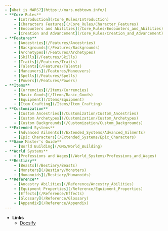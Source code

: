 ```yaml
---
- [What is MARS?](https://mars.nebtown.info/)
- **Core Rules**
	- [Introduction](/Core_Rules/Introduction)
	- [Characters Features](/Core_Rules/Character_Features)
	- [Encounters and Abilities](/Core_Rules/Encounters_and_Abilities)
	- [Creation and Advancement](/Core_Rules/Creation_and_Advancement)
- **Features**
	- [Ancestries](/Features/Ancestries)
	- [Backgrounds](/Features/Backgrounds)
	- [Archetypes](/Features/Archetypes)
	- [Skills](/Features/Skills)
	- [Traits](/Features/Traits)
	- [Talents](/Features/Talents)
	- [Maneuvers](/Features/Maneuvers)
	- [Spells](/Features/Spells)
	- [Powers](/Features/Powers)
- **Items**
	- [Currencies](/Items/Currencies)
	- [Basic Goods](/Items/Basic_Goods)
	- [Equipment](/Items/Equipment)
	- [Item Crafting](/Items/Item_Crafting)
- **Customization**
	- [Custom Ancestries](/Customization/Custom_Ancestries)
	- [Custom Archetypes](/Customization/Custom_Archetypes)
	- [Custom Backgrounds](/Customization/Custom_Backgrounds)
- **Extended Systems**
	- [Advanced Ailments](/Extended_Systems/Advanced_Ailments)
	- [Epic Characters](/Extended_Systems/Epic_Characters)
- **Game Master's Guide**
	- [World Building](/GMG/World_Building)
- **World Systems**
	- [Professions and Wages](/World_Systems/Professions_and_Wages)
- **Bestiary**
	- [Beasts](/Bestiary/Beasts)
	- [Monsters](/Bestiary/Monsters)
	- [Humanoids](/Bestiary/Humanoids)
- **Reference**
	- [Ancestry Abilities](/Reference/Ancestry_Abilities)
	- [Equipment Properties](/Reference/Equipment_Properties)
	- [Effects](/Reference/Effects)
	- [Glossary](/Reference/Glossary)
	- [Appendix](/Reference/Appendix)
---
```

- **Links**
	- [Docsify](https://docsify.js.org/)